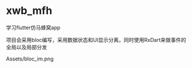 # xwb_mfh

学习flutter仿马蜂窝app

项目会采用bloc编写，采用数据状态和UI显示分离，同时使用RxDart来做事件的全局以及局部分发


Assets/bloc_im.png




